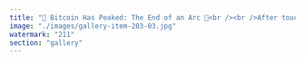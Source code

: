 ```yaml
---
title: "🚨 Bitcoin Has Peaked: The End of an Arc 🚨<br /><br />After touching $115K in 2025, Bitcoin isn’t crashing — it’s converging.<br /><br />This isn’t a selloff. It’s a return to baseline.<br /><br />For 15 years, BTC was an emerging belief structure riding the wave of:<br />🌐 exponential internet adoption<br />💸 capital liquidity and risk-seeking behavior<br />🧠 increasing fluency in decentralized abstraction<br /><br />But as of 2025, the coordination substrate has saturated:<br />- Over 70% of the global population is online<br />- The narrative has reached peak memetic circulation<br />- Capital is rebalancing toward new primitives (ETH restaking, AI-token hybrids, ecological assets)<br /><br />BTC didn’t fail. It fulfilled its arc.<br /><br />Its price action now resembles a decaying wave — not from collapse, but from completion.<br /><br />Just like MySpace, Napster, or AltaVista, it opened the door — and then stepped aside.<br /><br />The question isn’t “what’s next for BTC?” It’s “what new signal rises now?”<br /><br /><br />#Bitcoin <br />#PostPeak <br />#CryptoCycles <br />#SystemicRecalibration <br />#TruthArc <br />#MarketNarratives <br />#BTC2025"
image: "./images/gallery-item-203-03.jpg"
watermark: "211"
section: "gallery"
---
```

